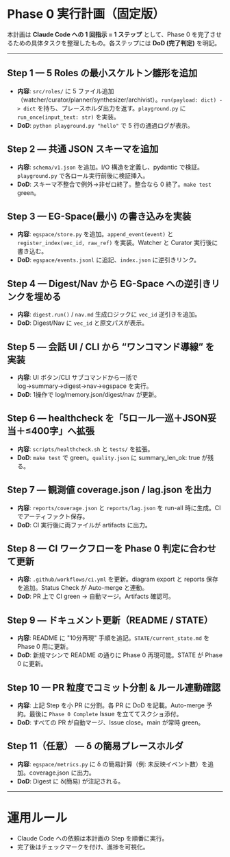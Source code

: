 # Phase 0 実行計画（固定版）

本計画は **Claude Code への 1 回指示 = 1 ステップ** として、Phase 0 を完了させるための具体タスクを整理したもの。各ステップには **DoD (完了判定)** を明記。

---

## Step 1 — 5 Roles の最小スケルトン雛形を追加

* **内容**: `src/roles/` に 5 ファイル追加（watcher/curator/planner/synthesizer/archivist）。`run(payload: dict) -> dict` を持ち、プレースホルダ出力を返す。`playground.py` に `run_once(input_text: str)` を実装。
* **DoD**: `python playground.py "hello"` で 5 行の通過ログが表示。

## Step 2 — 共通 JSON スキーマを追加

* **内容**: `schema/v1.json` を追加。I/O 構造を定義し、pydantic で検証。`playground.py` で各ロール実行前後に検証挿入。
* **DoD**: スキーマ不整合で例外→非ゼロ終了。整合なら 0 終了。`make test` green。

## Step 3 — EG-Space(最小) の書き込みを実装

* **内容**: `egspace/store.py` を追加。`append_event(event)` と `register_index(vec_id, raw_ref)` を実装。Watcher と Curator 実行後に書き込む。
* **DoD**: `egspace/events.jsonl` に追記、`index.json` に逆引きリンク。

## Step 4 — Digest/Nav から EG-Space への逆引きリンクを埋める

* **内容**: `digest.run()` / `nav.md` 生成ロジックに `vec_id` 逆引きを追加。
* **DoD**: Digest/Nav に `vec_id` と原文パスが表示。

## Step 5 — 会話 UI / CLI から “ワンコマンド導線” を実装

* **内容**: UI ボタン/CLI サブコマンドから一括で log→summary→digest→nav→egspace を実行。
* **DoD**: 1操作で log/memory.json/digest/nav が更新。

## Step 6 — healthcheck を「5ロール一巡＋JSON妥当＋≤400字」へ拡張

* **内容**: `scripts/healthcheck.sh` と `tests/` を拡張。
* **DoD**: `make test` で green。`quality.json` に summary\_len\_ok: true が残る。

## Step 7 — 観測値 coverage.json / lag.json を出力

* **内容**: `reports/coverage.json` と `reports/lag.json` を run-all 時に生成。CI でアーティファクト保存。
* **DoD**: CI 実行後に両ファイルが artifacts に出力。

## Step 8 — CI ワークフローを Phase 0 判定に合わせて更新

* **内容**: `.github/workflows/ci.yml` を更新。diagram export と reports 保存を追加。Status Check が Auto-merge と連動。
* **DoD**: PR 上で CI green → 自動マージ。Artifacts 確認可。

## Step 9 — ドキュメント更新（README / STATE）

* **内容**: README に "10分再現" 手順を追記。`STATE/current_state.md` を Phase 0 用に更新。
* **DoD**: 新規マシンで README の通りに Phase 0 再現可能。STATE が Phase 0 に更新。

## Step 10 — PR 粒度でコミット分割 & ルール連動確認

* **内容**: 上記 Step を小 PR に分割。各 PR に DoD を記載。Auto-merge 予約。最後に `Phase 0 Complete` Issue を立ててスクショ添付。
* **DoD**: すべての PR が自動マージ、Issue close。main が常時 green。

## Step 11（任意） — δ の簡易プレースホルダ

* **内容**: `egspace/metrics.py` に δ の簡易計算（例: 未反映イベント数）を追加。coverage.json に出力。
* **DoD**: Digest に δ(簡易) が注記される。

---

# 運用ルール

* Claude Code への依頼は本計画の Step を順番に実行。
* 完了後はチェックマークを付け、進捗を可視化。
